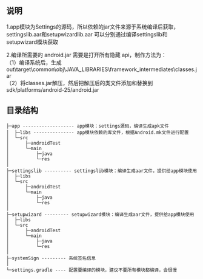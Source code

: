 ## 说明
1.app模块为Settings的源码，所以依赖的jar文件来源于系统编译后获取，settingslib.aar和setupwizardlib.aar
  可以分别通过编译settingslib和setupwizard模块获取<br>
  
2.编译所需要的 android.jar 需要是打开所有隐藏 api，制作方法为：<br>
（1）编译系统后，生成out\target\common\obj\JAVA_LIBRARIES\framework_intermediates\classes.jar<br>
（2）将classes.jar解压，然后把解压后的类文件添加和替换到sdk/platforms/android-25/android.jar<br>

## 目录结构

```
├─app ------------------- app模块：settings源码，编译生成apk文件
│  ├─libs --------------- app模块依赖的库文件，根据Android.mk文件进行配置
│  └─src
│      ├─androidTest
│      └─main
│          ├─java
│          └─res
│
├─settingslib ---------- settingslib模块：编译生成aar文件，提供给app模块使用
│  ├─libs
│  └─src
│      ├─androidTest
│      └─main
│          ├─java
│          └─res
│
├─setupwizard --------- setupwizard模块：编译生成aar文件，提供给app模块使用
│  ├─libs
│  └─src
│      ├─androidTest
│      └─main
│          ├─java
│          └─res
│
├─systemSign --------- 系统签名信息
│
└─settings.gradle ---- 配置要编译的模块，建议不要所有模块都编译，会很慢